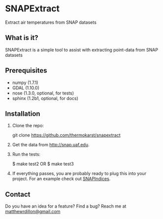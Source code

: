 SNAPExtract
===========

Extract air temperatures from SNAP datasets

What is it?
-----------

SNAPExtract is a simple tool to assist with extracting point-data from SNAP datasets

Prerequisites
-------------

- numpy (1.7.1)
- GDAL (1.10.0)
- nose (1.3.0, optional, for tests)
- sphinx (1.2b1, optional, for docs)


Installation
------------

1) Clone the repo:

    git clone https://github.com/thermokarst/snapextract

2) Get the data from http://snap.uaf.edu.

3) Run the tests:

	$ make test2
	OR
	$ make test3

4) If everything passes, you are probably ready to plug this into your project. For
an example check out [SNAPIndices](http://www.github.com/thermokarst/snapindices).


Contact
-------

Do you have an idea for a feature? Find a bug?
Reach me at [matthewrdillon@gmail.com](mailto:matthewrdillon@gmail.com)
